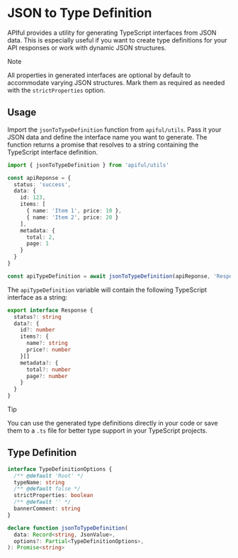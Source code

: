 # JSON to Type Definition

APIful provides a utility for generating TypeScript interfaces from JSON data. This is especially useful if you want to create type definitions for your API responses or work with dynamic JSON structures.

> [!NOTE]
> All properties in generated interfaces are optional by default to accommodate varying JSON structures. Mark them as required as needed with the `strictProperties` option.

## Usage

Import the `jsonToTypeDefinition` function from `apiful/utils`. Pass it your JSON data and define the interface name you want to generate. The function returns a promise that resolves to a string containing the TypeScript interface definition.

```ts
import { jsonToTypeDefinition } from 'apiful/utils'

const apiReponse = {
  status: 'success',
  data: {
    id: 123,
    items: [
      { name: 'Item 1', price: 10 },
      { name: 'Item 2', price: 20 }
    ],
    metadata: {
      total: 2,
      page: 1
    }
  }
}

const apiTypeDefinition = await jsonToTypeDefinition(apiReponse, 'Response')
```

The `apiTypeDefinition` variable will contain the following TypeScript interface as a string:

```ts
export interface Response {
  status?: string
  data?: {
    id?: number
    items?: {
      name?: string
      price?: number
    }[]
    metadata?: {
      total?: number
      page?: number
    }
  }
}
```

> [!TIP]
> You can use the generated type definitions directly in your code or save them to a `.ts` file for better type support in your TypeScript projects.

## Type Definition

```ts
interface TypeDefinitionOptions {
  /** @default 'Root' */
  typeName: string
  /** @default false */
  strictProperties: boolean
  /** @default '' */
  bannerComment: string
}

declare function jsonToTypeDefinition(
  data: Record<string, JsonValue>,
  options?: Partial<TypeDefinitionOptions>,
): Promise<string>
```
